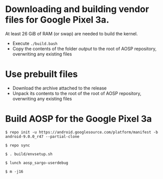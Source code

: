 # Downloading and building vendor files for Google Pixel 3a.

At least 26 GiB of RAM (or swap) are needed to build the kernel.

- Execute `./build.bash`
- Copy the contents of the folder *output* to the root of AOSP repository, overwriting any existing files

# Use prebuilt files

- Download the archive attached to the release
- Unpack its contents to the root of the root of AOSP repository, overwriting any existing files

# Build AOSP for the Google Pixel 3a

`$ repo init -u https://android.googlesource.com/platform/manifest -b android-9.0.0_r47 --partial-clone`

`$ repo sync`

`$ . build/envsetup.sh`

`$ lunch aosp_sargo-userdebug`

`$ m -j16`

